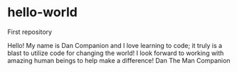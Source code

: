 # hello-world
First repository

Hello! My name is Dan Companion and I love learning to code; it truly is a blast to utilize code for changing the world! 
I look forward to working with amazing human beings to help make a difference!
Dan The Man Companion
